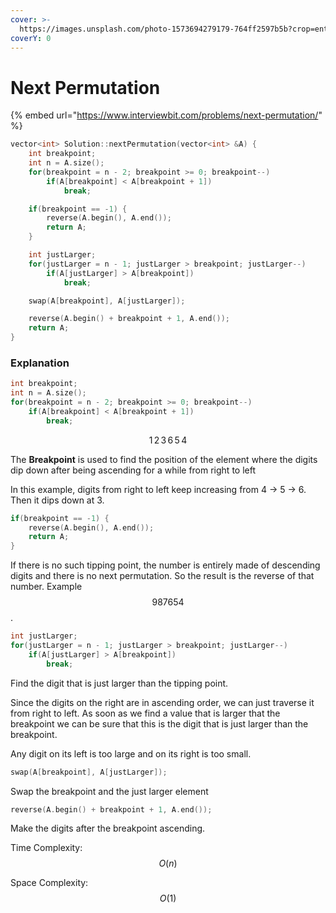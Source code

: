 ```yaml
---
cover: >-
  https://images.unsplash.com/photo-1573694279179-764ff2597b5b?crop=entropy&cs=tinysrgb&fm=jpg&ixid=MnwxOTcwMjR8MHwxfHNlYXJjaHwxfHxwZXJtdXRhdGlvbnxlbnwwfHx8fDE2NTUxMTQ3OTE&ixlib=rb-1.2.1&q=80
coverY: 0
---
```


# Next Permutation

{% embed url="https://www.interviewbit.com/problems/next-permutation/" %}

```cpp
vector<int> Solution::nextPermutation(vector<int> &A) {
    int breakpoint;
    int n = A.size();
    for(breakpoint = n - 2; breakpoint >= 0; breakpoint--)
        if(A[breakpoint] < A[breakpoint + 1])
            break;

    if(breakpoint == -1) {
        reverse(A.begin(), A.end());
        return A;
    }

    int justLarger;
    for(justLarger = n - 1; justLarger > breakpoint; justLarger--)
        if(A[justLarger] > A[breakpoint])
            break;

    swap(A[breakpoint], A[justLarger]);

    reverse(A.begin() + breakpoint + 1, A.end());
    return A;
}
```

### Explanation

```cpp
int breakpoint;
int n = A.size();
for(breakpoint = n - 2; breakpoint >= 0; breakpoint--)
    if(A[breakpoint] < A[breakpoint + 1])
        break;
```

$$1\, 2\, 3\, 6\, 5\, 4$$

The **Breakpoint** is used to ​find the position of the element where the digits dip down after being ascending for a while from right to left

In this example, digits from right to left keep increasing from 4 -> 5 -> 6. Then it dips down at 3.

```cpp
if(breakpoint == -1) {
    reverse(A.begin(), A.end());
    return A;
}
```

If there is no such tipping point, the number is entirely made of descending digits and there is no next permutation. So the result is the reverse of that number. Example $$987654$$.

```cpp
int justLarger;
for(justLarger = n - 1; justLarger > breakpoint; justLarger--)
    if(A[justLarger] > A[breakpoint])
        break;
```

Find the digit that is just larger than the tipping point.&#x20;

Since the digits on the right are in ascending order, we can just traverse it from right to left. As soon as we find a value that is larger that the breakpoint we can be sure that this is the digit that is just larger than the breakpoint.&#x20;

Any digit on its left is too large and on its right is too small.&#x20;

```cpp
swap(A[breakpoint], A[justLarger]);
```

Swap the breakpoint and the just larger element

```cpp
reverse(A.begin() + breakpoint + 1, A.end());
```

Make the digits after the breakpoint ascending.

Time Complexity: $$O(n)$$

Space Complexity: $$O(1)$$​
